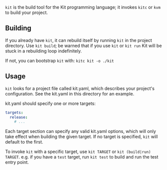 `kit` is the build tool for the Kit programming language; it invokes `kitc` or `kvm` to build your project.


Building
--------

If you already have `kit`, it can rebuild itself by running `kit` in the project directory. Use `kit build`; be warned that if you use `kit` or `kit run` Kit will be stuck in a rebuilding loop indefinitely.

If not, you can bootstrap `kit` with: `kitc kit -o ./kit`


Usage
-----

`kit` looks for a project file called kit.yaml, which describes your project's configuration. See the kit.yaml in this directory for an example.

kit.yaml should specify one or more targets:

```yaml
targets:
  release:
    # ...
```

Each target section can specify any valid kit.yaml options, which will only take effect when building the given target. If no target is specified, `kit` will default to the first.

To invoke `kit` with a specific target, use `kit TARGET` or `kit (build|run) TARGET`. e.g. if you have a `test` target, run `kit test` to build and run the test entry point.

